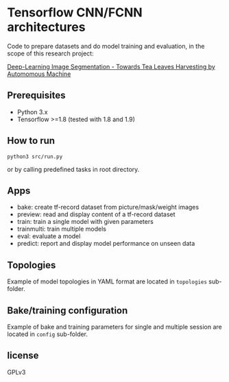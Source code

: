 # Tensorflow CNN/FCNN architectures

Code to prepare datasets and do model training and evaluation, in the scope of this research project:

[Deep-Learning Image Segmentation - Towards Tea Leaves Harvesting by Automomous Machine](https://sitehepia.hesge.ch/diplome/ITI/2018/ITI_MAT_soir_memoire_diplome_Ducommun_Dit_Boudry_Upegui_2018.pdf)

## Prerequisites

- Python 3.x
- Tensorflow >=1.8 (tested with 1.8 and 1.9)

## How to run

```
python3 src/run.py
```

or by calling predefined tasks in root directory.

## Apps

- bake: create tf-record dataset from picture/mask/weight images
- preview: read and display content of a tf-record dataset
- train: train a single model with given parameters
- trainmulti: train multiple models
- eval: evaluate a model
- predict: report and display model performance on unseen data

## Topologies

Example of model topologies in YAML format are located in `topologies` sub-folder.

## Bake/training configuration

Example of bake and training parameters for single and multiple session are located in `config` sub-folder.

## license

GPLv3
